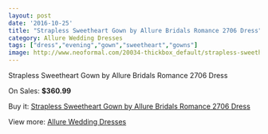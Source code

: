 ```yaml
---
layout: post
date: '2016-10-25'
title: "Strapless Sweetheart Gown by Allure Bridals Romance 2706 Dress"
category: Allure Wedding Dresses
tags: ["dress","evening","gown","sweetheart","gowns"]
image: http://www.neoformal.com/20034-thickbox_default/strapless-sweetheart-gown-by-allure-bridals-romance-2706-dress.jpg
---
```

Strapless Sweetheart Gown by Allure Bridals Romance 2706 Dress

On Sales: **$360.99**
<a href="https://www.neoformal.com/en/allure-wedding-dresses-2014/6384-strapless-sweetheart-gown-by-allure-bridals-romance-2706-dress.html"><amp-img layout="responsive" width="600" height="600" src="//www.neoformal.com/20034-thickbox_default/strapless-sweetheart-gown-by-allure-bridals-romance-2706-dress.jpg" alt="Strapless Sweetheart Gown by Allure Bridals Romance 2706 Dress 0" /></a>
<a href="https://www.neoformal.com/en/allure-wedding-dresses-2014/6384-strapless-sweetheart-gown-by-allure-bridals-romance-2706-dress.html"><amp-img layout="responsive" width="600" height="600" src="//www.neoformal.com/20035-thickbox_default/strapless-sweetheart-gown-by-allure-bridals-romance-2706-dress.jpg" alt="Strapless Sweetheart Gown by Allure Bridals Romance 2706 Dress 1" /></a>
<a href="https://www.neoformal.com/en/allure-wedding-dresses-2014/6384-strapless-sweetheart-gown-by-allure-bridals-romance-2706-dress.html"><amp-img layout="responsive" width="600" height="600" src="//www.neoformal.com/20036-thickbox_default/strapless-sweetheart-gown-by-allure-bridals-romance-2706-dress.jpg" alt="Strapless Sweetheart Gown by Allure Bridals Romance 2706 Dress 2" /></a>
<a href="https://www.neoformal.com/en/allure-wedding-dresses-2014/6384-strapless-sweetheart-gown-by-allure-bridals-romance-2706-dress.html"><amp-img layout="responsive" width="600" height="600" src="//www.neoformal.com/20037-thickbox_default/strapless-sweetheart-gown-by-allure-bridals-romance-2706-dress.jpg" alt="Strapless Sweetheart Gown by Allure Bridals Romance 2706 Dress 3" /></a>
<a href="https://www.neoformal.com/en/allure-wedding-dresses-2014/6384-strapless-sweetheart-gown-by-allure-bridals-romance-2706-dress.html"><amp-img layout="responsive" width="600" height="600" src="//www.neoformal.com/20038-thickbox_default/strapless-sweetheart-gown-by-allure-bridals-romance-2706-dress.jpg" alt="Strapless Sweetheart Gown by Allure Bridals Romance 2706 Dress 4" /></a>

Buy it: [Strapless Sweetheart Gown by Allure Bridals Romance 2706 Dress](https://www.neoformal.com/en/allure-wedding-dresses-2014/6384-strapless-sweetheart-gown-by-allure-bridals-romance-2706-dress.html "Strapless Sweetheart Gown by Allure Bridals Romance 2706 Dress")

View more: [Allure Wedding Dresses](https://www.neoformal.com/en/82-allure-wedding-dresses-2014 "Allure Wedding Dresses")